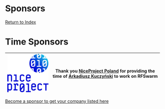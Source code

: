 # Sponsors
[Return to Index](README.md)

# Time Sponsors

|[![Image](Images/Sponsor_NiceProject_300.png)](https://niceproject.eu/)|Thank you [NiceProject Poland](https://niceproject.eu/) for providing the time of [Arkadiusz Kuczyński](https://github.com/ArekKuczynski) to work on RFSwarm|
|----|----|


[Become a sponsor to get your company listed here](https://github.com/sponsors/damies13?frequency=recurring&sponsor=damies13)
